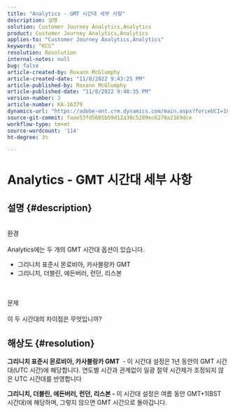 ```yaml
---
title: "Analytics - GMT 시간대 세부 사항"
description: 설명
solution: Customer Journey Analytics,Analytics
product: Customer Journey Analytics,Analytics
applies-to: "Customer Journey Analytics,Analytics"
keywords: “KCS”
resolution: Resolution
internal-notes: null
bug: false
article-created-by: Roxann McGlumphy
article-created-date: "11/8/2022 9:43:25 PM"
article-published-by: Roxann McGlumphy
article-published-date: "11/8/2022 9:48:35 PM"
version-number: 3
article-number: KA-16379
dynamics-url: "https://adobe-ent.crm.dynamics.com/main.aspx?forceUCI=1&pagetype=entityrecord&etn=knowledgearticle&id=a2b5935d-ae5f-ed11-9561-6045bd006704"
source-git-commit: faae53fd5605b59d12a39c5289ec6278a2169dce
workflow-type: tm+mt
source-wordcount: '114'
ht-degree: 3%

---
```


# Analytics - GMT 시간대 세부 사항

## 설명 {#description}

<br>환경<br><br>
Analytics에는 두 개의 GMT 시간대 옵션이 있습니다.

- 그리니치 표준시 몬로비아, 카사블랑카 GMT
- 그리니치, 더블린, 에든버러, 런던, 리스본

<br><br>문제<br><br>
이 두 시간대의 차이점은 무엇입니까?


## 해상도 {#resolution}


<b>그리니치 표준시 몬로비아, 카사블랑카 GMT </b> - 이 시간대 설정은 1년 동안의 GMT 시간대(UTC 시간)에 해당합니다. 연도별 시간과 관계없이 일광 절약 시간제가 조정되지 않은 UTC 시간대를 반영합니다

<b>그리니치, 더블린, 에든버러, 런던, 리스본 - </b>이 시간대 설정은 여름 동안 GMT+1(BST 시간대)에 해당하며, 그렇지 않으면 GMT 시간으로 돌아갑니다.



